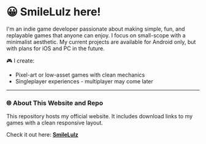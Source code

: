 # 😀 SmileLulz here! 

I'm an indie game developer passionate about making simple, fun, and replayable games that anyone can enjoy. I focus on small-scope with a minimalist aesthetic. My current projects are available for Android only, but with plans for iOS and PC in the future.

🎮 I create:
- Pixel-art or low-asset games with clean mechanics
- Singleplayer experiences - multiplayer may come later

---

### 🌐 About This Website and Repo

This repository hosts my official website.
It includes download links to my games with a clean responsive layout.

Check it out here: **[SmileLulz](https://smilelulz.com/)**
